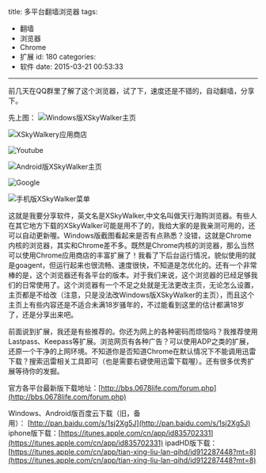 title: 多平台翻墙浏览器
tags:
  - 翻墙
  - 浏览器
  - Chrome
  - 扩展
id: 180
categories:
  - 软件
date: 2015-03-21 00:53:33
---

前几天在QQ群里了解了这个浏览器，试了下，速度还是不错的，自动翻墙，分享下。
<!--more-->

先上图：
![Windows版XSkyWalker主页](http://7xi6qe.com1.z0.glb.clouddn.com/2015/03/16/截图20150320235640.png)

![XSkyWalkery应用商店](http://7xi6qe.com1.z0.glb.clouddn.com/2015/03/16/截图20150320235945.png)


![Youtube](http://7xi6qe.com1.z0.glb.clouddn.com/2015/03/16/截图20150321000529.png)


![Android版XSkyWalker主页](http://7xi6qe.com1.z0.glb.clouddn.com/2015/03/16/Screenshot_2015-03-19-20-02-33.png)

![Google](http://7xi6qe.com1.z0.glb.clouddn.com/2015/03/16/Screenshot_2015-03-19-20-03-07.png)

![手机版XSkyWalker菜单](http://7xi6qe.com1.z0.glb.clouddn.com/2015/03/16/Screenshot_2015-03-19-20-03-12.png)


这就是我要分享软件，英文名是XSkyWalker,中文名叫做天行海购浏览器。有些人在其它地方下载的XSkyWalker可能是用不了的，我给大家的是我亲测可用的，还可以自动更新喔。Windows版截图看起来是否有点熟悉？没错，这就是Chrome内核的浏览器，其实和Chrome差不多。既然是Chrome内核的浏览器，那么当然可以使用Chrome应用商店的丰富扩展了！我看了下后台运行情况，貌似使用的就是goagent，但运行起来也很流畅、速度很快，不知道是怎优化的。还有一个非常棒的是，这个浏览器还有各平台的版本。对于我们来说，这个浏览器的已经足够我们的日常使用了。这个浏览器有一个不足之处就是无法更改主页，无论怎么设置，主页都是不给改（注意，只是没法改Windows版XSkyWalker的主页），而且这个主页上有些内容还是不适合未满18岁骚年的，不过能看到这里的估计都满18岁了，还是分享出来吧。

前面说到扩展，我还是有些推荐的。你还为网上的各种密码而烦恼吗？我推荐使用Lastpass、Keepass等扩展。浏览网页有各种广告？可以使用ADP之类的扩展，还原一个干净的上网环境。不知道你是否知道Chrome在默认情况下不能调用迅雷下载？搜索迅雷相关工具即可（也是需要右键使用迅雷下载喔）。还有很多优秀扩展等待你的发掘。


官方各平台最新版下载地址：[http://bbs.0678life.com/forum.php](http://bbs.0678life.com/forum.php)

Windows、Android版百度云下载（旧，备用）： [http://pan.baidu.com/s/1sj2Xg5J](http://pan.baidu.com/s/1sj2Xg5J)
iphone版下载：[https://itunes.apple.com/cn/app/id835702331](https://itunes.apple.com/cn/app/id835702331)
ipadHD版下载：[https://itunes.apple.com/cn/app/tian-xing-liu-lan-qihd/id912287448?mt=8](https://itunes.apple.com/cn/app/tian-xing-liu-lan-qihd/id912287448?mt=8)